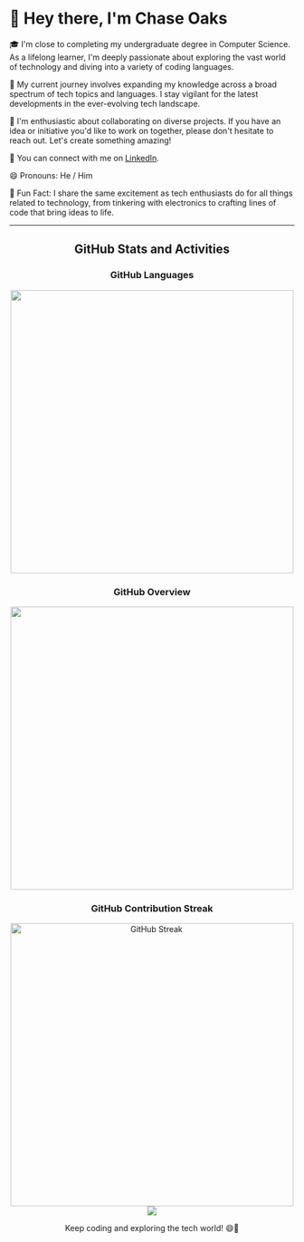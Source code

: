 # 👋 Hey there, I'm Chase Oaks

🎓 I'm close to completing my undergraduate degree in Computer Science. As a lifelong learner, I'm deeply passionate about exploring the vast world of technology and diving into a variety of coding languages.

🌱 My current journey involves expanding my knowledge across a broad spectrum of tech topics and languages. I stay vigilant for the latest developments in the ever-evolving tech landscape.

🤝 I'm enthusiastic about collaborating on diverse projects. If you have an idea or initiative you'd like to work on together, please don't hesitate to reach out. Let's create something amazing!

💼 You can connect with me on [LinkedIn](https://www.linkedin.com/in/chase-oaks).

😄 Pronouns: He / Him

🌟 Fun Fact: I share the same excitement as tech enthusiasts do for all things related to technology, from tinkering with electronics to crafting lines of code that bring ideas to life.

---

<div align="center">
  <h2>GitHub Stats and Activities</h2>
</div>

<div align="center">
  <h3>GitHub Languages</h3>
  <a href="https://github.com/chase0aks">
    <img src="https://github-readme-stats.vercel.app/api/top-langs/?username=chase0aks&theme=dark&layout=donut&langs_count=20" width="500" />
  </a>
</div>

<div align="center">
  <h3>GitHub Overview</h3>
  <a href="https://github.com/chase0aks">
    <img src="https://github-readme-stats.vercel.app/api?username=chase0aks&show_icons=true&theme=dark&include_all_commits=true&count_private=true" width="500" />
  </a>
</div>

<div align="center">
  <h3>GitHub Contribution Streak</h3>
    <a href="https://git.io/streak-stats">
      <img src="https://streak-stats.demolab.com?user=chase0aks&theme=dark" alt="GitHub Streak" width="500" />
    </a>
</div>

<div align="center">
  <img src="[![GitHub Streak](https://streak-stats.demolab.com/?user=chase0aks)](https://git.io/streak-stats)" />
</div>

<div align="center">
  <p>Keep coding and exploring the tech world! 😄🚀</p>
</div>
